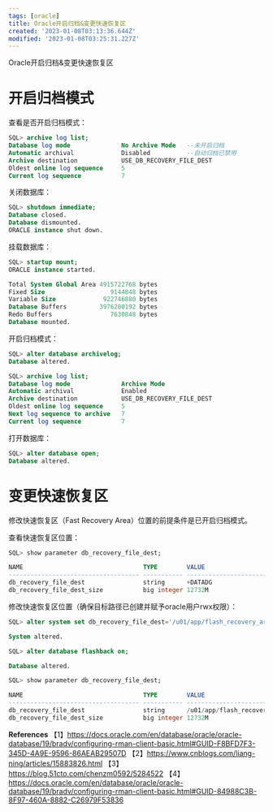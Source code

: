 ```yaml
---
tags: [oracle]
title: Oracle开启归档&变更快速恢复区
created: '2023-01-08T03:13:36.644Z'
modified: '2023-01-08T03:25:31.227Z'
---
```


Oracle开启归档&变更快速恢复区


# 开启归档模式
查看是否开启归档模式：
```sql
SQL> archive log list;
Database log mode              No Archive Mode   --未开启归档
Automatic archival             Disabled          --自动归档已禁用
Archive destination            USE_DB_RECOVERY_FILE_DEST
Oldest online log sequence     5
Current log sequence           7
```

关闭数据库：
```sql
SQL> shutdown immediate;
Database closed.
Database dismounted.
ORACLE instance shut down.
```

挂载数据库：
```sql
SQL> startup mount;
ORACLE instance started.

Total System Global Area 4915722768 bytes
Fixed Size                  9144848 bytes
Variable Size             922746880 bytes
Database Buffers         3976200192 bytes
Redo Buffers                7630848 bytes
Database mounted.
```

开启归档模式：
```sql
SQL> alter database archivelog;
Database altered.

SQL> archive log list;
Database log mode              Archive Mode
Automatic archival             Enabled
Archive destination            USE_DB_RECOVERY_FILE_DEST
Oldest online log sequence     5
Next log sequence to archive   7
Current log sequence           7
```

打开数据库：
```sql
SQL> alter database open;
Database altered.
```

# 变更快速恢复区
修改快速恢复区（Fast Recovery Area）位置的前提条件是已开启归档模式。

查看快速恢复区位置：
```sql
SQL> show parameter db_recovery_file_dest;

NAME                                 TYPE        VALUE
------------------------------------ ----------- ------------------------------
db_recovery_file_dest                string      +DATADG
db_recovery_file_dest_size           big integer 12732M
```

修改快速恢复区位置（确保目标路径已创建并赋予oracle用户rwx权限）：
```sql
SQL> alter system set db_recovery_file_dest='/u01/app/flash_recovery_area';

System altered.

SQL> alter database flashback on;

Database altered.

SQL> show parameter db_recovery_file_dest;

NAME                                 TYPE        VALUE
------------------------------------ ----------- ------------------------------
db_recovery_file_dest                string      /u01/app/flash_recovery_area
db_recovery_file_dest_size           big integer 12732M
```


**References**
【1】https://docs.oracle.com/en/database/oracle/oracle-database/19/bradv/configuring-rman-client-basic.html#GUID-F8BFD7F3-345D-4A9E-9596-86AEAB29507D
【2】https://www.cnblogs.com/liang-ning/articles/15883826.html
【3】https://blog.51cto.com/chenzm0592/5284522
【4】https://docs.oracle.com/en/database/oracle/oracle-database/19/bradv/configuring-rman-client-basic.html#GUID-84988C3B-8F97-460A-8882-C26979F53836
